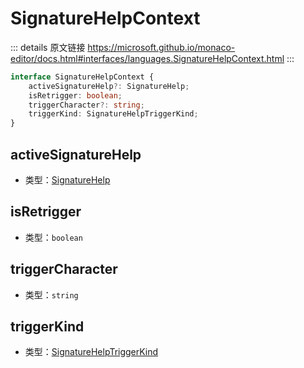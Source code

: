 # SignatureHelpContext
        
::: details 原文链接
https://microsoft.github.io/monaco-editor/docs.html#interfaces/languages.SignatureHelpContext.html
:::

```ts
interface SignatureHelpContext {
    activeSignatureHelp?: SignatureHelp;
    isRetrigger: boolean;
    triggerCharacter?: string;
    triggerKind: SignatureHelpTriggerKind;
}
```

## activeSignatureHelp
- 类型：[SignatureHelp](/api/languages/SignatureHelp.md)
## isRetrigger
- 类型：`boolean`
## triggerCharacter
- 类型：`string`
## triggerKind
- 类型：[SignatureHelpTriggerKind](/api/languages/SignatureHelpTriggerKind.md)